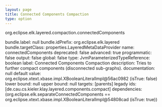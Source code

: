 ```yaml
---
layout: page
title: Connected Components Compaction
type: option
---
```

org.eclipse.elk.layered.compaction.connectedComponents

bundle.label: null
bundle.idPrefix: org.eclipse.elk.layered
bundle.targetClass: properties.LayeredMetaDataProvider
name: connectedComponents
deprecated: false
advanced: true
programmatic: false
output: false
global: false
type: JvmParameterizedTypeReference: boolean
label: Connected Components Compaction
description: Tries to further compact components (disconnected sub-graphs).
documentation: null
default value: org.eclipse.xtext.xbase.impl.XBooleanLiteralImpl@56ac0982 (isTrue: false)
lower bound: null
upper bound: null
targets: [parents]
legady ids: [de.cau.cs.kieler.klay.layered.components.compact]
dependencies: (org.eclipse.elk.separateConnectedComponents == org.eclipse.xtext.xbase.impl.XBooleanLiteralImpl@54808cad (isTrue: true)) 
